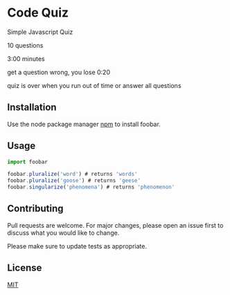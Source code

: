 # Code Quiz

Simple Javascript Quiz

10 questions

3:00 minutes 

get a question wrong, you lose 0:20

quiz is over when you run out of time or answer all questions

## Installation

Use the node package manager [npm](https://nodejs.org/en/) to install foobar.

## Usage

```node.js
import foobar

foobar.pluralize('word') # returns 'words'
foobar.pluralize('goose') # returns 'geese'
foobar.singularize('phenomena') # returns 'phenomenon'
```

## Contributing
Pull requests are welcome. For major changes, please open an issue first to discuss what you would like to change.

Please make sure to update tests as appropriate.

## License
[MIT](https://choosealicense.com/licenses/mit/)
